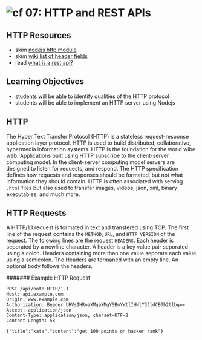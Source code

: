 ![cf](http://i.imgur.com/7v5ASc8.png) 07: HTTP and REST APIs
===

## HTTP Resources
* skim [nodejs http module]
* skim [wiki list of header fields]
* read [what is a rest api?]

## Learning Objectives
* students will be able to identify qualities of the HTTP protocol
* students will be able to implement an HTTP server using Nodejs

## HTTP
The Hyper Text Transfer Protocol (HTTP) is a stateless request-response application layer protocol. HTTP is used to build distributed, collaborative, hypermedia information systems. HTTP is the foundation for the world wibe web. Applications built using HTTP subscribe to the client-server computing model. In the client-server computing model servers are designed to listen for requests, and respond. The HTTP specification defines how requests and responses should be formated, but not what information they should contain. HTTP is often associated with serving `.html` files but also used to transfer images, videos, json, xml, binary executables, and much more. 

## HTTP Requests
A HTTP/1.1 request is formated in text and transfered using TCP. The first line of the request contains the `METHOD`, `URL`, and `HTTP VERSION` of the request. The folowing lines are the request `HEADERS`. Each header is seporated by a newline character. A header is a key value pair seporated using a colon. Headers containing more than one value seporate each value using a semicolon. The Headers are termaned with an empty line. An optional body follows the headers.

####### Example HTTP Request
``` 
POST /api/note HTTP/1.1
Host: api.example.com
Origin: www.example.com
Authorization: Beader bHVsIHRoaXMgaXMgYSBmYWtlIHNlY3JldCB0b2tlbg==
Accept: application/json
Content-Type: application/json; charset=UTF-8
Content-Length: 58

{"title":"kata","content":"get 100 points on hacker rank"}
```

<!--links -->
[nodejs http module]: https://nodejs.org/api/http.html
[what is a rest api?]: https://medium.com/@lazlojuly/what-is-a-restful-api-fabb8dc2afeb#.nm7uiiltt
[wiki list of header fields]: https://en.wikipedia.org/wiki/List_of_HTTP_header_fields#Request_fields
